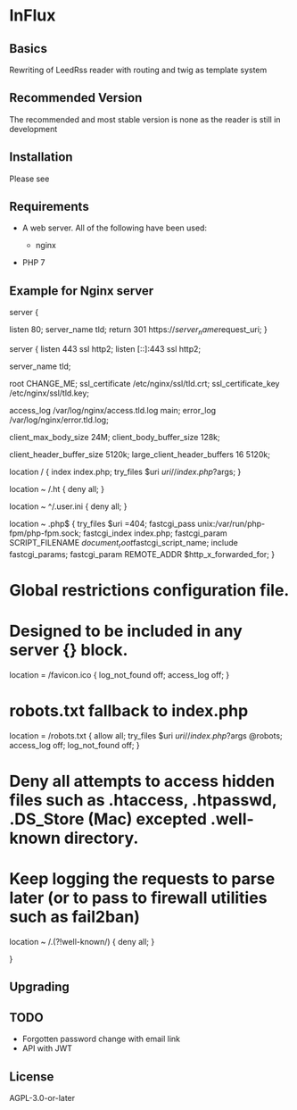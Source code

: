 # InFlux


## Basics

Rewriting of LeedRss reader with routing and twig as template system

## Recommended Version

The recommended and most stable version is none as the reader is still in development

## Installation

Please see 

## Requirements

* A web server. All of the following have been used:
  * nginx

* PHP 7

## Example for Nginx server

server
{

  listen 80;
  server_name tld;
      return 301 https://$server_name$request_uri;
}

server {
  listen 443 ssl http2;
  listen [::]:443 ssl http2;

  server_name tld;

  root CHANGE_ME;
  ssl_certificate /etc/nginx/ssl/tld.crt;
  ssl_certificate_key /etc/nginx/ssl/tld.key;

  access_log /var/log/nginx/access.tld.log main;
  error_log /var/log/nginx/error.tld.log;

  client_max_body_size 24M;
  client_body_buffer_size 128k;

  client_header_buffer_size 5120k;
  large_client_header_buffers 16 5120k;

  location / {
    index index.php;
    try_files $uri $uri/ /index.php?$args;
  }

  location ~ /\.ht {
    deny all;
  }

  location ~ ^/\.user\.ini {
    deny all;
  }

  location ~ \.php$ {
    try_files $uri =404;
    fastcgi_pass unix:/var/run/php-fpm/php-fpm.sock;
    fastcgi_index index.php;
    fastcgi_param SCRIPT_FILENAME $document_root$fastcgi_script_name;
    include fastcgi_params;
    fastcgi_param REMOTE_ADDR $http_x_forwarded_for;
  }

  # Global restrictions configuration file.
  # Designed to be included in any server {} block.
  location = /favicon.ico {
    log_not_found off;
    access_log off;
  }

  # robots.txt fallback to index.php
  location = /robots.txt {
    allow all;
    try_files $uri $uri/ /index.php?$args @robots;
    access_log off;
    log_not_found off;
  }

  # Deny all attempts to access hidden files such as .htaccess, .htpasswd, .DS_Store (Mac) excepted .well-known directory.
  # Keep logging the requests to parse later (or to pass to firewall utilities such as fail2ban)
  location ~ /\.(?!well-known\/) {
    deny all;
  }

}

## Upgrading

## TODO

* Forgotten password change with email link
* API with JWT 

## License

AGPL-3.0-or-later

